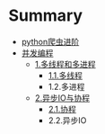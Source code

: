 # Summary

* [python爬虫进阶](README.md)
* [并发编程](bing-fa-bian-cheng.md)
  * [1.多线程和多进程](bing-fa-bian-cheng/1duo-xian-cheng-he-duo-jin-cheng.md)
    * [1.1.多线程](bing-fa-bian-cheng/1duo-xian-cheng-he-duo-jin-cheng/1duo-xian-cheng.md)
    * 1.2.多进程
  * [2.异步IO与协程](bing-fa-bian-cheng/2yi-bu-yu-xie-cheng.md)
    * [2.1.协程](bing-fa-bian-cheng/2yi-bu-yu-xie-cheng/1xie-cheng.md)
    * 2.2.异步IO

